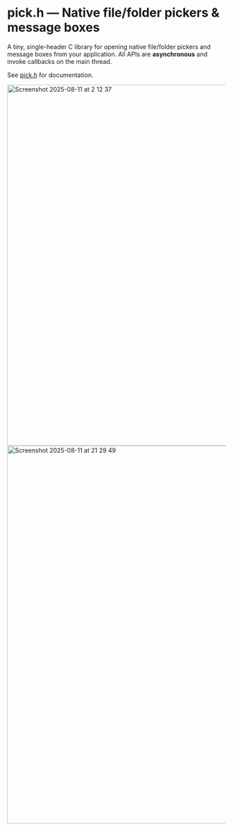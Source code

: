 # pick.h — Native file/folder pickers & message boxes

A tiny, single-header C library for opening native file/folder pickers and message boxes from your application. All APIs are **asynchronous** and invoke callbacks on the main thread.  

See [pick.h](pick.h) for documentation.

<img width="1392" height="832" alt="Screenshot 2025-08-11 at 2 12 37" src="https://github.com/user-attachments/assets/89bf3b40-2968-450f-b599-8a541177cc13" />
<img width="1050" height="871" alt="Screenshot 2025-08-11 at 21 29 49" src="https://github.com/user-attachments/assets/ed15e77a-4856-4e26-89f3-b6a9236b3b81" />
